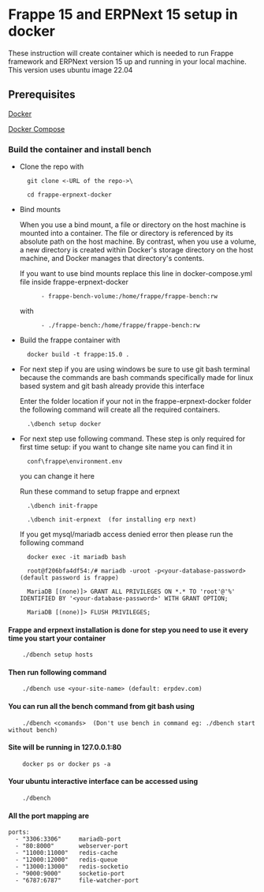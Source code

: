 # Frappe 15 and ERPNext 15 setup in docker

These instruction will create container which is needed to run Frappe framework and ERPNext version 15 up and running  in your local machine. This version uses ubuntu image 22.04

## Prerequisites

[Docker](https://www.docker.com/)

[Docker Compose](https://docs.docker.com/compose/overview/)

### Build the container and install bench

* Clone the repo with

        git clone <-URL of the repo->\

        cd frappe-erpnext-docker

* Bind mounts

    When you use a bind mount, a file or directory on the host machine is mounted into a container. The file or directory is referenced by its absolute path on the host machine. By contrast, when you use a volume, a new directory is created within Docker's storage directory on the host machine, and Docker manages that directory's contents.

    If you want to use bind mounts replace this line in docker-compose.yml file inside frappe-erpnext-docker

            - frappe-bench-volume:/home/frappe/frappe-bench:rw
    with

            - ./frappe-bench:/home/frappe/frappe-bench:rw


* Build the frappe container with

        docker build -t frappe:15.0 .

* For next step if you are using windows be sure to use git bash terminal because the commands are bash commands specifically made for linux based system and git bash already provide this interface

    Enter the folder location if your not in the frappe-erpnext-docker folder the following command will create all the required containers.

        .\dbench setup docker

* For next step use following command. These step is only required for first time setup:
    if you want to change site name you can find it in

        conf\frappe\environment.env

    you can change it here

    Run these command to setup frappe and erpnext

        .\dbench init-frappe

        .\dbench init-erpnext  (for installing erp next)

    If you get mysql/mariadb access denied error then please run the following command

        docker exec -it mariadb bash

        root@f206bfa4df54:/# mariadb -uroot -p<your-database-password> (default password is frappe)

        MariaDB [(none)]> GRANT ALL PRIVILEGES ON *.* TO 'root'@'%' IDENTIFIED BY '<your-database-password>' WITH GRANT OPTION;

        MariaDB [(none)]> FLUSH PRIVILEGES;


#### Frappe and erpnext installation is done for step you need to use it every time you start your container

        ./dbench setup hosts

#### Then run following command

        ./dbench use <your-site-name> (default: erpdev.com)

#### You can run all the bench command from git bash using

        ./dbench <comands>  (Don't use bench in command eg: ./dbench start without bench)

#### Site will be running in 127.0.0.1:80

        docker ps or docker ps -a

#### Your ubuntu interactive interface can be accessed using

        ./dbench

#### All the port mapping are

    ports:
      - "3306:3306"     mariadb-port
      - "80:8000"       webserver-port
      - "11000:11000"   redis-cache
      - "12000:12000"   redis-queue
      - "13000:13000"   redis-socketio
      - "9000:9000"     socketio-port
      - "6787:6787"     file-watcher-port
